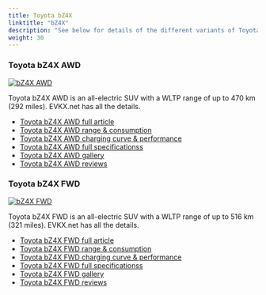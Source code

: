 ```yaml
---
title: Toyota bZ4X
linktitle: "bZ4X"
description: "See below for details of the different variants of Toyota bZ4X"
weight: 30
---
```

### Toyota bZ4X AWD

<a href="bz4x_awd/"><img src="https://media.evkx.net/multimedia/models/toyota/bz4x/bz4x_awd/main_1_st.jpg" class="img-fluid" alt="bZ4X AWD" ></a>

Toyota bZ4X AWD is an all-electric SUV with a WLTP range of up to 470 km (292 miles). EVKX.net has all the details. 

- [Toyota bZ4X AWD full article](bz4x_awd/)
- [Toyota bZ4X AWD range & consumption](bz4x_awd/rangeandconsumption/)
- [Toyota bZ4X AWD charging curve & performance](bz4x_awd/chargingcurve/)
- [Toyota bZ4X AWD full specificationss](bz4x_awd/specifications/)
- [Toyota bZ4X AWD gallery](bz4x_awd/gallery/)
- [Toyota bZ4X AWD reviews](bz4x_awd/reviews/)

### Toyota bZ4X FWD

<a href="bz4x_fwd/"><img src="https://media.evkx.net/multimedia/models/toyota/bz4x/bz4x_fwd/main_1_st.jpg" class="img-fluid" alt="bZ4X FWD" ></a>

Toyota bZ4X FWD is an all-electric SUV with a WLTP range of up to 516 km (321 miles). EVKX.net has all the details. 

- [Toyota bZ4X FWD full article](bz4x_fwd/)
- [Toyota bZ4X FWD range & consumption](bz4x_fwd/rangeandconsumption/)
- [Toyota bZ4X FWD charging curve & performance](bz4x_fwd/chargingcurve/)
- [Toyota bZ4X FWD full specificationss](bz4x_fwd/specifications/)
- [Toyota bZ4X FWD gallery](bz4x_fwd/gallery/)
- [Toyota bZ4X FWD reviews](bz4x_fwd/reviews/)

